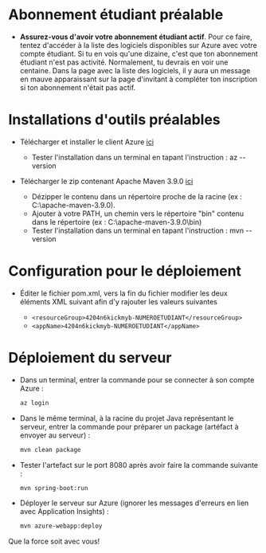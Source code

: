 # Abonnement étudiant préalable
- **Assurez-vous d'avoir votre abonnement étudiant actif**. Pour ce faire, tentez d'accéder à la liste des logiciels disponibles sur Azure avec votre compte étudiant. Si tu en vois qu'une dizaine, c'est que ton abonnement étudiant n'est pas activité. Normalement, tu devrais en voir une centaine. Dans la page avec la liste des logiciels, il y aura un message en mauve apparaissant sur la page d'invitant à compléter ton inscription si ton abonnement n'était pas actif.

# Installations d'outils préalables
- Télécharger et installer le client Azure [ici](https://aka.ms/installazurecliwindows)
  - Tester l'installation dans un terminal en tapant l'instruction : az --version

- Télécharger le zip contenant Apache Maven 3.9.0 [ici](https://dlcdn.apache.org/maven/maven-3/3.9.0/binaries/apache-maven-3.9.0-bin.zip)
  - Dézipper le contenu dans un répertoire proche de la racine (ex : C:\apache-maven-3.9.0).
  - Ajouter à votre PATH, un chemin vers le répertoire "bin" contenu dans le répertoire (ex : C:\apache-maven-3.9.0\bin)
  - Tester l'installation dans un terminal en tapant l'instruction : mvn --version

# Configuration pour le déploiement
- Éditer le fichier pom.xml, vers la fin du fichier modifier les deux éléments XML suivant afin d'y rajouter les valeurs suivantes 

  - `<resourceGroup>4204n6kickmyb-NUMEROETUDIANT</resourceGroup>`
  - `<appName>4204n6kickmyb-NUMEROETUDIANT</appName>`

# Déploiement du serveur
- Dans un terminal, entrer la commande pour se connecter à son compte Azure :
  ```sh
  az login 
  ```
- Dans le même terminal, à la racine du projet Java représentant le serveur, entrer la commande pour préparer un package (artéfact à envoyer au serveur) : 
  ```sh
  mvn clean package
  ```
- Tester l'artefact sur le port 8080 après avoir faire la commande suivante : 
  ```sh
  mvn spring-boot:run
  ```
- Déployer le serveur sur Azure (ignorer les messages d'erreurs en lien avec Application Insights) :
  ```sh
  mvn azure-webapp:deploy
  ```
  
Que la force soit avec vous!